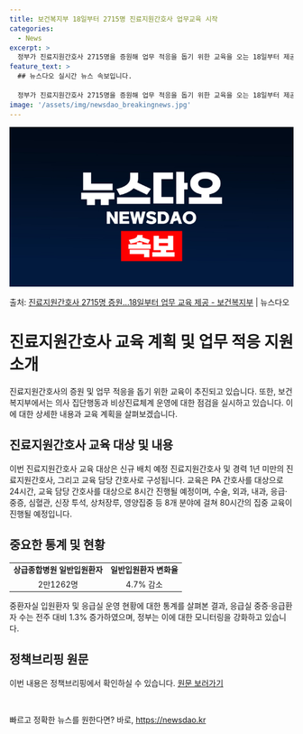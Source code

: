 ```yaml
---
title: 보건복지부 18일부터 2715명 진료지원간호사 업무교육 시작
categories:
  - News
excerpt: >
  정부가 진료지원간호사 2715명을 증원해 업무 적응을 돕기 위한 교육을 오는 18일부터 제공한다. 보건복지부…
feature_text: >
  ## 뉴스다오 실시간 뉴스 속보입니다.

  정부가 진료지원간호사 2715명을 증원해 업무 적응을 돕기 위한 교육을 오는 18일부터 제공한다. 보건복지부…
image: '/assets/img/newsdao_breakingnews.jpg'
---
```


![뉴스다오 속보](/assets/img/newsdao_breakingnews.jpg)

<p>출처: <a href="https://newsdao.kr/3580" rel="dofollow">진료지원간호사 2715명 증원…18일부터 업무 교육 제공 - 보건복지부</a> | 뉴스다오</p>

<h1>진료지원간호사 교육 계획 및 업무 적응 지원 소개</h1>
<p data-ke-size="size16">진료지원간호사의 증원 및 업무 적응을 돕기 위한 교육이 추진되고 있습니다. 또한, 보건복지부에서는 의사 집단행동과 비상진료체계 운영에 대한 점검을 실시하고 있습니다. 이에 대한 상세한 내용과 교육 계획을 살펴보겠습니다.</p>

<h2><b>진료지원간호사 교육 대상 및 내용</b></h2>
<p data-ke-size="size16">이번 진료지원간호사 교육 대상은 신규 배치 예정 진료지원간호사 및 경력 1년 미만의 진료지원간호사, 그리고 교육 담당 간호사로 구성됩니다. 교육은 PA 간호사를 대상으로 24시간, 교육 담당 간호사를 대상으로 8시간 진행될 예정이며, 수술, 외과, 내과, 응급·중증, 심혈관, 신장 투석, 상처장루, 영양집중 등 8개 분야에 걸쳐 80시간의 집중 교육이 진행될 예정입니다.</p>

<h2><b>중요한 통계 및 현황</b></h2>
<table>
  <tr>
    <td style="text-align: center; height: 17px;"><b>상급종합병원 일반입원환자</b></td>
    <td style="text-align: center; height: 17px;"><b>일반입원환자 변화율</b></td>
  </tr>
  <tr>
    <td style="text-align: center; height: 17px;">2만1262명</td>
    <td style="text-align: center; height: 17px;">4.7% 감소</td>
  </tr>
</table>
<p data-ke-size="size16">중환자실 입원환자 및 응급실 운영 현황에 대한 통계를 살펴본 결과, 응급실 중증·응급환자 수는 전주 대비 1.3% 증가하였으며, 정부는 이에 대한 모니터링을 강화하고 있습니다.</p>

<h2><b>정책브리핑 원문</b></h2>
<p data-ke-size="size16">이번 내용은 정책브리핑에서 확인하실 수 있습니다. <a href="https://newsdao.kr/3580">원문 보러가기</a></p>
<p data-ke-size="size16">&nbsp;</p> 

빠르고 정확한 뉴스를 원한다면? 바로, <a href="https://newsdao.kr" rel="dofollow">https://newsdao.kr</a>


